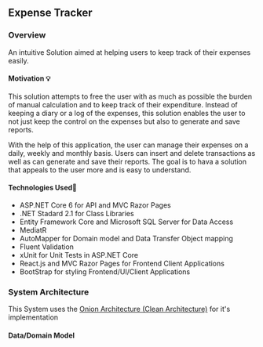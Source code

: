## Expense Tracker

### Overview
An intuitive Solution aimed at helping users to keep track of their expenses easily.

#### Motivation 💡
This solution attempts to free the user with as much as possible the burden of manual calculation and to keep track of their expenditure.
Instead of keeping a diary or a log of the expenses, this solution enables the user to not just keep the control on the expenses but also to generate and save reports.

With the help of this application, the user can manage their expenses on a daily, weekly and monthly basis. Users can insert and delete transactions as well as can generate and save their reports. The goal is to hava a solution that appeals to the user more and is easy to understand.

#### Technologies Used🚀
- ASP.NET Core 6 for API and MVC Razor Pages
- .NET Stadard 2.1 for Class Libraries
- Entity Framework Core and Microsoft SQL Server for Data Access
- MediatR 
- AutoMapper for Domain model and Data Transfer Object mapping
- Fluent Validation 
- xUnit for Unit Tests in ASP.NET Core
- React.js and MVC Razor Pages for Frontend Client Applications
- BootStrap for styling Frontend/UI/Client Applications 

### System Architecture 
This System uses the [Onion Architecture (Clean Architecture)](https://blog.cleancoder.com/uncle-bob/2012/08/13/the-clean-architecture.html) for it's implementation

#### Data/Domain Model

